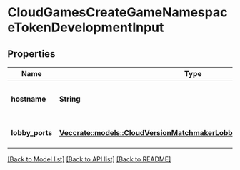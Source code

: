 # CloudGamesCreateGameNamespaceTokenDevelopmentInput

## Properties

Name | Type | Description | Notes
------------ | ------------- | ------------- | -------------
**hostname** | **String** | The hostname used for the token. | 
**lobby_ports** | [**Vec<crate::models::CloudVersionMatchmakerLobbyGroupRuntimeDockerPort>**](CloudVersionMatchmakerLobbyGroupRuntimeDockerPort.md) | A list of docker ports. | 

[[Back to Model list]](../README.md#documentation-for-models) [[Back to API list]](../README.md#documentation-for-api-endpoints) [[Back to README]](../README.md)


